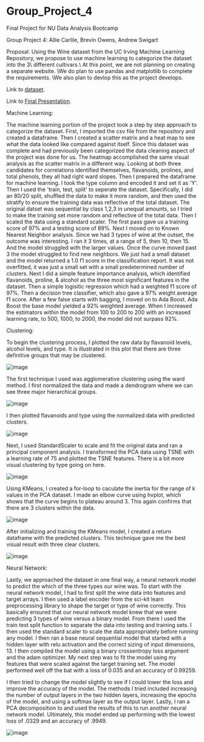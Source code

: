 # Group_Project_4
Final Project for NU Data Analysis Bootcamp


Group Project 4:
Allie Carlile, Brevin Owens, Andrew Swigart 

Proposal: Using the Wine dataset from the UC Irving Machine Learning Repository, we propose to use machine learning to categorize the dataset into the 3\ different cultivars.\ At this point, we are not planning on creating a separate website. \We do plan to use pandas and matplotlib to complete the requirements. \We also plan to devlop this as the project develops.

Link to [dataset](https://archive-beta.ics.uci.edu/dataset/109/wine). 
  
Link to [Final Presentation](https://docs.google.com/presentation/d/1ikYg4b-R3-4N2AANHYisRfPp_l-8DsIO1cyvHnU9w_Y/edit#slide=id.p).

Machine Learning:

The machine learning portion of the project took a step by step approach to categorize the dataset. First, I imported the csv file from the repository and created a dataframe. Then I created a scatter matrix and a heat map to see what the data looked like compared against itself. Since this dataset was complete and had previously been categorized the data cleaning aspect of the project was done for us. The heatmap accomplished the same visual analysis as the scatter matrix in a different way. Looking at both three candidates for correlations identified themselves, flavanoids, prolines, and total phenols, they all had right ward slopes.  Then I prepared the dataframe for machine learning. I took the type column and encoded it and set it as 'Y'. Then I used the 'train, test, split' to seperate the dataset. Specifically, I did an 80/20 split, shuffled the data to make it more random, and then used the stratify to ensure the training data was reflective of the total dataset. The original datset was sequential by class 1,2,3 in unequal amounts, so I tried to make the training set more random and reflective of the total data. Then I scaled the data using a standard scaler. The first pass gave us a training score of 97% and a testing score of 89%. Next I moved on to Known Nearest Neighbor analysis. Since we had 3 types of wine at the outset, the outcome was interesting. I ran it 3 times, at a range of 5, then 10, then 15. And the model struggled with the larger values. Once the curve moved past 3 the model struggled to find new neighbors. We just had a small dataset and the model returned a 1.0 f1 score in the classification report. It was not overfitted, it was just a small set with a small predetermined number of clusters. Next I did a simple feature importance analysis, which identified flavanoids, proline, & alcohol as the three most significant features in the dataset. Then a simple logisitic regression which had a weighted f1 score of 97%. Then a decision tree classifier, which also gave a 97% weight average f1 score. After a few false starts with bagging, I moved on to Ada Boost. Ada Boost the base model yielded a 92% weighted average. When I increased the estimators within the model from 100 to 200 to 200 with an increased learning rate, to 500, 1000, to 2000, the model did not surpass 92%. 



Clustering: 

To begin the clustering process, I plotted the raw data by flavanoid levels, alcohol levels, and type. It is illustrated in this plot that there are three definitive groups that may be clustered.

![image](https://user-images.githubusercontent.com/105824024/205749667-7c6a4551-f12d-4e4a-9ebe-397fd4ce773b.png)

The first technique I used was agglomerative clustering using the ward method. I first normalized the data and made a dendrogram where we can see three major hierarchical groups.

![image](https://user-images.githubusercontent.com/105824024/205751758-b37c0c22-6dbb-44b5-a447-3a3b5fde7b39.png)

I then plotted flavanoids and type using the normalized data with predicted clusters.

![image](https://user-images.githubusercontent.com/105824024/205752026-29f18083-b05c-43dd-886c-90266a0b3eb5.png)

Next, I used StandardScaler to scale and fit the original data and ran a principal component analysis. I transformed the PCA data using TSNE with a learning rate of 75 and plotted the TSNE features. There is a bit more visual clustering by type going on here. 

![image](https://user-images.githubusercontent.com/105824024/205752664-db8f98e8-c3e8-4c94-b06a-83f6944b8415.png)

Using KMeans, I created a for-loop to caculate the inertia for the range of k values in the PCA dataset. I made an elbow curve using hvplot, which shows that the curve begins to plateau around 3. This again confirms that there are 3 clusters within the data.

![image](https://user-images.githubusercontent.com/105824024/205753785-508b009b-67f1-48ba-a91d-54039baa7c78.png)

After initializing and training the KMeans model, I created a return dataframe with the predicted clusters. This technique gave me the best visual result with three clear clusters. 

![image](https://user-images.githubusercontent.com/105824024/205754564-41c4afba-014e-4743-8f86-d5a5c555d2f2.png)



Neural Network: 

Lastly, we approached the dataset in one final way, a neural network model to predict the which of the three types our wine was. To start with the neural network model, I had to first split the wine data into features and target arrays. I then used a label encoder from the sci-kit learn preprocessing library to shape the target or type of wine correctly. This basically ensured that our neural network model knew that we were predicting 3 types of wine versus a binary model. From there I used the train test split function to separate the data into testing and training sets. I then used the standard scaler to scale the data appropriately before running any model. I then ran a base neural sequential model that started with a hidden layer with relu activation and the correct sizing of input dimensions, 13. I then compiled the model using a binary crossentropy loss argument and the adam optimizer. My next step was to fit the model using my features that were scaled against the target training set. The model performed well off the bat with a loss of 0.035 and an accuracy of 0.99259. 

I then tried to change the model slightly to see if I could lower the loss and improve the accuracy of the model. The methods I tried included increasing the number of output layers in the two hidden layers, increasing the epochs of the model, and using a softmax layer as the output layer. Lastly, I ran a PCA decomposition to and used the results of this to run another neural network model. Ultimately, this model ended up performing with the lowest loss of .0329 and an accuracy of .9949.

![image]()

